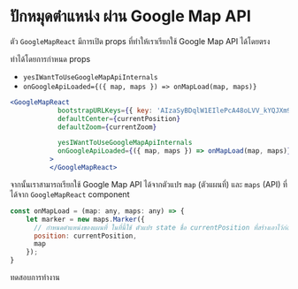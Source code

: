 
# ปักหมุดตำแหน่ง ผ่าน Google Map API

ตัว `GoogleMapReact` มีการเปิด props ที่ทำให้เราเรียกใช้ Google Map API ได้โดยตรง

ทำได้โดยการกำหนด props

- `yesIWantToUseGoogleMapApiInternals`
- `onGoogleApiLoaded={({ map, maps }) => onMapLoad(map, maps)}`

```jsx
<GoogleMapReact
            bootstrapURLKeys={{ key: 'AIzaSyBDqlW1EIlePcA48oLVV_kYQJXm9dQ75uw' }}
            defaultCenter={currentPosition}
            defaultZoom={currentZoom}

            yesIWantToUseGoogleMapApiInternals
            onGoogleApiLoaded={({ map, maps }) => onMapLoad(map, maps)}
          >
          </GoogleMapReact>
```

จากนั้นเราสามารถเรียกใช้ Google Map API ได้จากตัวแปร `map` (ตัวแผนที่) และ `maps` (API) ที่ได้จาก `GoogleMapReact` component

```js
const onMapLoad = (map: any, maps: any) => {
    let marker = new maps.Marker({
      // กำหนดตำแหน่งของแผนที่ ในที่นี้ใช้ ตัวแปร state ชื่อ currentPosition ที่สร้างเอาไว้ก่อนหน้านี้
      position: currentPosition,
      map
    });
}
```

ทดสอบการทำงาน